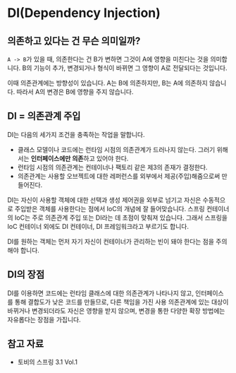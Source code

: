 # DI(Dependency Injection)

## 의존하고 있다는 건 무슨 의미일까?

`A -> B`가 있을 때, 의존한다는 건 B가 변하면 그것이 A에 영향을 미친다는 것을 의미합니다. B의 기능이 추가, 변경되거나 형식이 바뀌면 그 영향이 A로 전달되다는 것입니다. 

이때 의존관계에는 방향성이 있습니다. A는 B에 의존하지만, B는 A에 의존하지 않습니다. 따라서 A의 변경은 B에 영향을 주지 않습니다. 

## DI = 의존관계 주입

DI는 다음의 세가지 조건을 충족하는 작업을 말합니다. 

- 클래스 모델이나 코드에는 런타임 시점의 의존관계가 드러나지 않는다. 그러기 위해서는 **인터페이스에만 의존**하고 있어야 한다.
- 런타임 시점의 의존관계는 컨테이너나 팩토리 같은 제3의 존재가 결정한다.
- 의존관계는 사용할 오브젝트에 대한 레퍼런스를 외부에서 제공(주입)해줌으로써 만들어진다. 

DI는 자신이 사용할 객체에 대한 선택과 생성 제어권을 외부로 넘기고 자신은 수동적으로 주입받은 객체를 사용한다는 점에서 IoC의 개념에 잘 들어맞습니다. 스프링 컨테이너의 IoC는 주로 의존관계 주입 또는 DI라는 데 초점이 맞춰져 있습니다. 그래서 스프링을 IoC 컨테이너 외에도 DI 컨테이너, DI 프레임워크라고 부르기도 합니다. 

DI를 원하는 객체는 먼저 자기 자신이 컨테이너가 관리하는 빈이 돼야 한다는 점을 주의해야 합니다. 

## DI의 장점

DI를 이용하면 코드에는 런타임 클래스에 대한 의존관계가 나타나지 않고, 인터페이스를 통해 결합도가 낮은 코드를 만들므로, 다른 책임을 가진 사용 의존관계에 있는 대상이 바뀌거나 변경되더라도 자신은 영향을 받지 않으며, 변경을 통한 다양한 확장 방법에는 자유롭다는 장점을 가집니다. 

## 참고 자료
- 토비의 스프링 3.1 Vol.1
